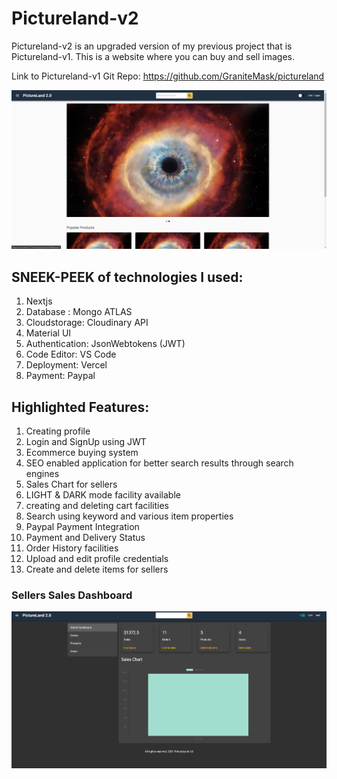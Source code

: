 # Pictureland-v2
Pictureland-v2 is an upgraded version of my previous project that is Pictureland-v1. This is a website where you can buy and sell images.

Link to Pictureland-v1 Git Repo: https://github.com/GraniteMask/pictureland

![Pictureland Home Page](https://github.com/GraniteMask/nextjs-pictureland-2.0/blob/master/pictureland-2.PNG?raw=true)

## SNEEK-PEEK of technologies I used:

1) Nextjs
2) Database : Mongo ATLAS
3) Cloudstorage: Cloudinary API
4) Material UI
5) Authentication: JsonWebtokens (JWT)
6) Code Editor: VS Code
7) Deployment: Vercel
8) Payment: Paypal

## Highlighted Features:

1) Creating profile
2) Login and SignUp using JWT
3) Ecommerce buying system
4) SEO enabled application for better search results through search engines 
5) Sales Chart for sellers
6) LIGHT & DARK mode facility available
7) creating and deleting cart facilities
8) Search using keyword and various item properties
9) Paypal Payment Integration
10) Payment and Delivery Status
11) Order History facilities
12) Upload and edit profile credentials
13) Create and delete items for sellers

### Sellers Sales Dashboard
![Sign_Up_Welcome_Mail](https://github.com/GraniteMask/nextjs-pictureland-2.0/blob/master/sales-dashboard.png?raw=true)


